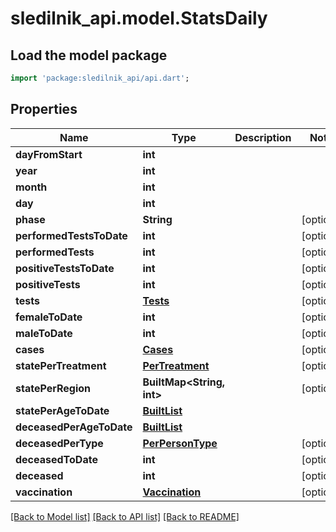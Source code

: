 # sledilnik_api.model.StatsDaily

## Load the model package
```dart
import 'package:sledilnik_api/api.dart';
```

## Properties
Name | Type | Description | Notes
------------ | ------------- | ------------- | -------------
**dayFromStart** | **int** |  | 
**year** | **int** |  | 
**month** | **int** |  | 
**day** | **int** |  | 
**phase** | **String** |  | [optional] 
**performedTestsToDate** | **int** |  | [optional] 
**performedTests** | **int** |  | [optional] 
**positiveTestsToDate** | **int** |  | [optional] 
**positiveTests** | **int** |  | [optional] 
**tests** | [**Tests**](Tests.md) |  | [optional] 
**femaleToDate** | **int** |  | [optional] 
**maleToDate** | **int** |  | [optional] 
**cases** | [**Cases**](Cases.md) |  | [optional] 
**statePerTreatment** | [**PerTreatment**](PerTreatment.md) |  | [optional] 
**statePerRegion** | **BuiltMap<String, int>** |  | [optional] 
**statePerAgeToDate** | [**BuiltList<PerAgeBucket>**](PerAgeBucket.md) |  | 
**deceasedPerAgeToDate** | [**BuiltList<PerAgeBucket>**](PerAgeBucket.md) |  | 
**deceasedPerType** | [**PerPersonType**](PerPersonType.md) |  | [optional] 
**deceasedToDate** | **int** |  | [optional] 
**deceased** | **int** |  | [optional] 
**vaccination** | [**Vaccination**](Vaccination.md) |  | [optional] 

[[Back to Model list]](../README.md#documentation-for-models) [[Back to API list]](../README.md#documentation-for-api-endpoints) [[Back to README]](../README.md)


